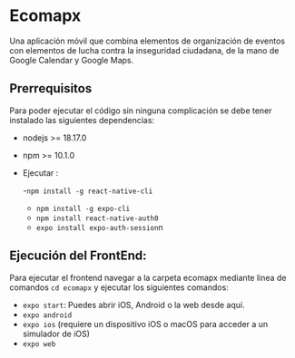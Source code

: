# Ecomapx
Una aplicación móvil que combina elementos de organización de eventos con elementos de lucha contra la inseguridad ciudadana, de la mano de Google Calendar y Google Maps.

## Prerrequisitos
Para poder ejecutar el código sin ninguna complicación se debe tener instalado las siguientes dependencias:
- nodejs >= 18.17.0
- npm >= 10.1.0
- Ejecutar :

  -```npm install -g react-native-cli```
  - ```npm install -g expo-cli```
  - ```npm install react-native-auth0```
  - ```expo install expo-auth-session```n



## Ejecución del FrontEnd:
Para ejecutar el frontend navegar a la carpeta ecomapx mediante linea de comandos ```cd ecomapx``` y ejecutar los siguientes comandos:
- ```expo start```: Puedes abrir iOS, Android o la web desde aquí.
- ```expo android```
- ```expo ios``` (requiere un dispositivo iOS o macOS para acceder a un simulador de iOS)
- ```expo web```
